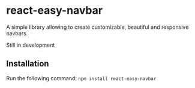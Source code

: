 # react-easy-navbar

A simple library allowing to create customizable, beautiful and responsive navbars.

Still in development

## Installation
Run the following command:
`npm install react-easy-navbar`